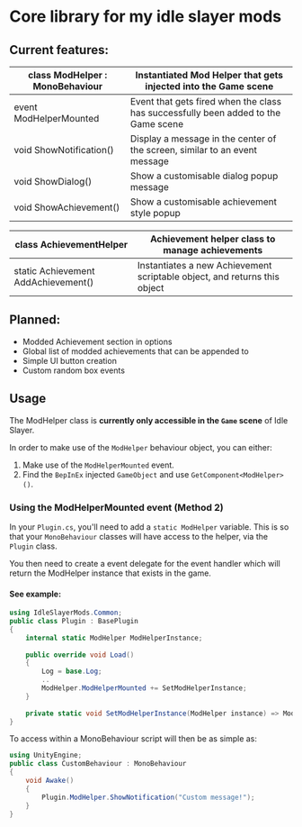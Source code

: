 # Core library for my idle slayer mods

## Current features:

| class ModHelper : MonoBehaviour | Instantiated Mod Helper that gets injected into the Game scene                     |
|---------------------------------|------------------------------------------------------------------------------------|
| event ModHelperMounted          | Event that gets fired when the class has successfully been added to the Game scene |
| void ShowNotification()         | Display a message in the center of the screen, similar to an event message         |
| void ShowDialog()               | Show a customisable dialog popup message                                           |
| void ShowAchievement()          | Show a customisable achievement style popup                                        | 

| class AchievementHelper             | Achievement helper class to manage achievements                           |
|-------------------------------------|---------------------------------------------------------------------------|
| static Achievement AddAchievement() | Instantiates a new Achievement scriptable object, and returns this object |

## Planned:
- Modded Achievement section in options
- Global list of modded achievements that can be appended to
- Simple UI button creation
- Custom random box events

## Usage

The ModHelper class is **currently only accessible in the `Game` scene** of Idle Slayer.

In order to make use of the `ModHelper` behaviour object, you can either:
1. Make use of the `ModHelperMounted` event.
2. Find the `BepInEx` injected `GameObject` and use `GetComponent<ModHelper>()`.

### Using the ModHelperMounted event (Method 2)

In your `Plugin.cs`, you'll need to add a `static ModHelper` variable. This is so that your `MonoBehaviour` classes will have access to the helper, via the `Plugin` class.

You then need to create a event delegate for the event handler which will return the ModHelper instance that exists in the game.

#### See example:
```csharp
using IdleSlayerMods.Common;
public class Plugin : BasePlugin
{
    internal static ModHelper ModHelperInstance;
    
    public override void Load()
    {
        Log = base.Log;
        ..
        ModHelper.ModHelperMounted += SetModHelperInstance;
    }
    
    private static void SetModHelperInstance(ModHelper instance) => ModHelperInstance = instance;
}
```
To access within a MonoBehaviour script will then be as simple as:
```csharp
using UnityEngine;
public class CustomBehaviour : MonoBehaviour
{
    void Awake()
    {
        Plugin.ModHelper.ShowNotification("Custom message!");
    }
}
```